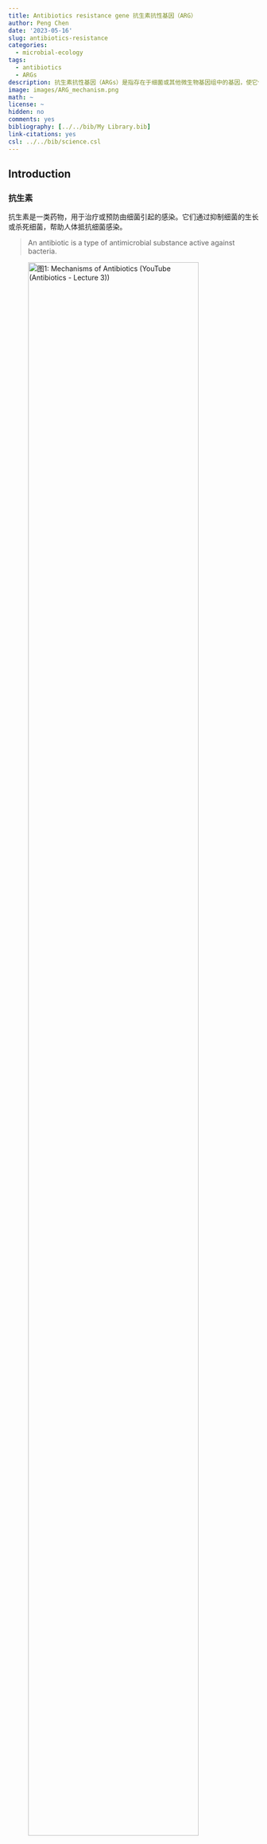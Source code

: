 ```yaml
---
title: Antibiotics resistance gene 抗生素抗性基因（ARG）
author: Peng Chen
date: '2023-05-16'
slug: antibiotics-resistance
categories:
  - microbial-ecology
tags:
  - antibiotics
  - ARGs
description: 抗生素抗性基因（ARGs）是指存在于细菌或其他微生物基因组中的基因，使它们具有对抗生素的抵抗能力。ARG被视为是一种新出现的生物污染物，是宏基因组研究的重要方面，这里介绍常用的rgi软件进行分析。
image: images/ARG_mechanism.png
math: ~
license: ~
hidden: no
comments: yes
bibliography: [../../bib/My Library.bib]
link-citations: yes
csl: ../../bib/science.csl
---
```


<script src="{{< blogdown/postref >}}index_files/kePrint/kePrint.js"></script>
<link href="{{< blogdown/postref >}}index_files/lightable/lightable.css" rel="stylesheet" />
<script src="{{< blogdown/postref >}}index_files/kePrint/kePrint.js"></script>

<link href="{{< blogdown/postref >}}index_files/lightable/lightable.css" rel="stylesheet" />

## Introduction

### 抗生素

抗生素是一类药物，用于治疗或预防由细菌引起的感染。它们通过抑制细菌的生长或杀死细菌，帮助人体抵抗细菌感染。

> An antibiotic is a type of antimicrobial substance active against bacteria.

<figure>
<img src="images/antibiotic_mechanism.png" style="width:90.0%" alt="图1: Mechanisms of Antibiotics (YouTube (Antibiotics - Lecture 3))" />
<figcaption aria-hidden="true">图1: Mechanisms of Antibiotics (YouTube (Antibiotics - Lecture 3))</figcaption>
</figure>

抗生素可以通过不同的机制对细菌产生作用。以下是几种常见的抗生素类型及其作用机制（图1）：

1.  青霉素类抗生素：作用于细菌细胞壁的合成，干扰其结构，导致细菌细胞壁破裂，细菌死亡。

2.  大环内酯类抗生素：通过阻断细菌蛋白质的合成过程，阻碍细菌的生长和复制。

3.  氨基糖苷类抗生素：抑制细菌蛋白质的合成，通过与细菌的核糖体结合，阻碍蛋白质合成的进行。

4.  四环素类抗生素：抑制细菌的蛋白质合成，通过与细菌的核糖体结合，阻碍蛋白质链的延伸。

5.  氟喹诺酮类抗生素：抑制细菌DNA的复制和转录过程，阻断细菌的生长。

### 抗生素抗性

<figure>
<img src="images/ARG_mechanism.png" style="width:90.0%" alt="图2: Mechanisms of Antibiotic Resistance (Courtesy of E. Wistrand-Yuen.)" />
<figcaption aria-hidden="true">图2: Mechanisms of Antibiotic Resistance (Courtesy of E. Wistrand-Yuen.)</figcaption>
</figure>

**抗生素抗性**是指细菌或其他微生物对抗生素的治疗效果降低或完全失效的现象。当细菌暴露在抗生素的作用下，一些细菌可能具有抗药性，能够存活和继续繁殖，导致感染的持续存在或进一步扩散。

> Antibiotic resistance is the ability of a microorganism to withstand the effects of antibiotic(s).

抗生素抗性可以是天然的，即细菌天生具有抗药性。然而，更为严重的是通过基因突变或水平基因转移等机制，细菌可以获得抗药性。

同样，为了对付抗生素的作用机制有多种耐药机制，[**CARD数据库**](https://card.mcmaster.ca/) ([*1*](#ref-alcockCARD2020Antibiotic2020)) 将其分为7类：

1.  导致抗生素耐药性的抗生素靶标的突变改变或酶促修饰。

2.  抗生素作用靶点的更换或替代，该过程会导致抗生素耐药性。

3.  保护抗生素作用靶点免受抗生素结合，该过程将导致抗生素耐药性。

4.  抗生素的酶促灭活赋予耐药性。

5.  通过将抗生素转运出细胞而产生的抗生素耐药性。

6.  通常通过减少孔蛋白的产生来降低对抗生素的渗透性，可以提供耐药性。

7.  基因缺失（通常是孔蛋白）赋予抗生素耐药性的机制。

**抗生素抗性基因（Antibiotics resistance genes，ARGs）** 是指存在于细菌或其他微生物基因组中的基因，使它们具有对抗生素的抵抗能力。 这些基因编码了一系列的蛋白质或其他分子机制，使细菌能够对抗生素产生耐药性。

ARG被视为是一种新出现的生物污染物，由ARG引起的抗生素耐药性被认为是当代医学最重要的挑战之一，也是严重的公共卫生问题。抗生素耐药性阻碍了临床上对细菌感染的有效治疗，并成为流行病威胁和高死亡率的原因。

根据获得的欧盟和欧洲经济活动国家的数据，抗生素抗性细菌（ARB）在2015年造成671,689人感染，每年导致超过33,000人死亡 ([*2*](#ref-cassiniAttributableDeathsDisabilityadjusted2019))。

ARGs在环境中的广泛传播提高了其作为污染物的危害性。 抗生素在人类、兽医和农业用途中的大量使用导致它们不断释放到环境中，同时，ARG也被引入各种环境中，如临床（医院、诊所）和兽医环境、人体（胃肠道微生物组）以及废水处理厂和自然环境（土壤、水、空气）等。

移动遗传元件（MGE）如质粒、转座子、整合子被证明与ARG的转移传播具有很强的相关性 ([*3*](#ref-wangEnhancedRemovalAntibiotic2021))，将 ARG 与移动遗传元件联系起来是十分重要的。

## Methods & Tools

生物信息学在ARG研究上的主要目标是开发分析流程，用于准确检测抗性组（抗性基因的补充延伸）并随后根据基因组和宏基因组数据准确预测抗菌谱（AMR 的表型范围和易感性）以及ARG宿主等信息。

目前已开发出很多的ARG相关的生物信息学软件工具（表1)和数据库（表2），注释管理不一致，每个工具和数据库都有不同的重点领域和不同的预测范围。

### Tools

<figure>
<img src="images/ARG_workflow.png" style="width:90.0%" alt="图3: 宏基因组测序数据ARG分析的工作流程" />
<figcaption aria-hidden="true">图3: 宏基因组测序数据ARG分析的工作流程</figcaption>
</figure>

目前使用宏基因组测序数据对存在于微生物群落中的ARG进行识别鉴定的计算工作流程主要有两种：基于组装的contigs的分析和基于原始reads的比对分析（图3）。

且大多数方法从宏基因组数据中获得的序列(原始reads或contigs)通常不能明确地确定其属于物种起源，分析的范围通常仅限于基于同源性就能识别的ARG家族，而缺乏高度依赖环境的抗性决定因素，如点突变的分析。

<table class=" lightable-classic" style="font-family: Cambria; width: auto !important; margin-left: auto; margin-right: auto;">
<caption>
Table 1: 用于鉴定、预测ARGs的生信软件
</caption>
<thead>
<tr>
<th style="text-align:left;">
软件名
</th>
<th style="text-align:left;">
描述
</th>
</tr>
</thead>
<tbody>
<tr>
<td style="text-align:left;">
ARG-ANNOT
</td>
<td style="text-align:left;">
使用 BLAST 针对抗菌素耐药性 (AMR) 参考序列和 SNP 的精选数据库检测细菌基因组中现有的和假定的新抗生素耐药性基因。
</td>
</tr>
<tr>
<td style="text-align:left;">
ARGs-OAP
</td>
<td style="text-align:left;">
用于从宏基因组序列中快速注释和分类抗生素抗性基因样序列（使用 BLASTX 针对 SARG 数据库）的在线管道。
</td>
</tr>
<tr>
<td style="text-align:left;">
BacAnt
</td>
<td style="text-align:left;">
允许同时注释 ARG、整合子和转座子的，可用于比较基因组分析的应用程序
</td>
</tr>
<tr>
<td style="text-align:left;">
DeepARG
</td>
<td style="text-align:left;">
通过深度学习方法，分别为短读序列和全基因长度序列构建了两个深度学习模型 DeepARG-SS 和 DeepARG-LS，提供了准确的抗菌素耐药性注释。
</td>
</tr>
<tr>
<td style="text-align:left;">
Mykrobe predictor
</td>
<td style="text-align:left;">
快速筛选金黄色葡萄球菌和结核分枝杆菌原始 FASTQ 测序结果中的 AMR 基因和 SNP，并对 12 种抗菌药物进行抗生素谱预测。
</td>
</tr>
<tr>
<td style="text-align:left;">
ResFinder
</td>
<td style="text-align:left;">
通过 BLAST 针对 AMR 参考序列的精选数据库，在全基因组数据中识别水平获得的 AMR 基因。
</td>
</tr>
<tr>
<td style="text-align:left;">
RGI
</td>
<td style="text-align:left;">
根据综合抗生素耐药性数据库 (CARD) 中的同源性和 SNP 模型，从蛋白质或核苷酸数据中预测耐药性组。
</td>
</tr>
<tr>
<td style="text-align:left;">
SEAR
</td>
<td style="text-align:left;">
使用 ARG-ANNOT 数据库检测基因组或宏基因组测序数据中水平获得的 AMR 基因。
</td>
</tr>
<tr>
<td style="text-align:left;">
SRST
</td>
<td style="text-align:left;">
一种快速测序读取映射工具，用于快速准确地检测 MLST、毒力、AMR 或其他标记。包括 ResFinder 和 ARG-ANNOT 参考数据库。
</td>
</tr>
<tr>
<td style="text-align:left;">
AMRFinder
</td>
<td style="text-align:left;">
NCBI开发的一种使用高质量精选 AMR 基因参考数据库识别 AMR 基因的工具。
</td>
</tr>
</tbody>
</table>

### Database

近年来随着ARG数据的快速增长，数据管理、分析和访问需要更完善的数据库来承载。

ARG命名本身就是一个难题，同义词经常使用，名称冲突，基因名称有时基于核苷酸序列有时基于蛋白质序列，一些基因家族使用通用名称，而另一些则命名每个等位基因，加上各种ARG数据库非正式地交换有关 AMR 管理、命名和分类的信息，导致管理较为混乱。

当然，没有一个ARG数据库是完整的，ARG在各种病原体间移动与突变会增加大量数据，突变数据的管理是最具挑战性的任务。

<table class=" lightable-classic" style="font-family: Cambria; width: auto !important; margin-left: auto; margin-right: auto;">
<caption>
Table 2: ARGs综合信息数据库
</caption>
<thead>
<tr>
<th style="text-align:left;">
数据库
</th>
<th style="text-align:left;">
描述
</th>
</tr>
</thead>
<tbody>
<tr>
<td style="text-align:left;">
ARDB
</td>
<td style="text-align:left;">
一个手动管理的数据库，其中每个基因和抗性类型都用抗性概况、作用机制、本体论和序列和蛋白质数据库的外部链接进行注释。自 2009 年以来未更新，所有数据均已整理到 CARD 中。
</td>
</tr>
<tr>
<td style="text-align:left;">
ARG-ANNOT
</td>
<td style="text-align:left;">
AMR 参考序列和 SNP 的精选数据库。
</td>
</tr>
<tr>
<td style="text-align:left;">
CARD
</td>
<td style="text-align:left;">
手动管理的抗性基因和突变、其产物和相关表型数据库，涵盖 AMR 的所有机制。由抗生素耐药性本体论 (ARO) 组织管理。
</td>
</tr>
<tr>
<td style="text-align:left;">
CBMAR
</td>
<td style="text-align:left;">
提供对 β-内酰胺酶家族的分子和生化表征有用的信息。
</td>
</tr>
<tr>
<td style="text-align:left;">
MvirDB
</td>
<td style="text-align:left;">
通过整合来自多个来源的数据，专注于对生物防御应用至关重要的毒素、毒力因子和抗生素抗性基因。
</td>
</tr>
<tr>
<td style="text-align:left;">
NCBI BioProject PRJNA313047
</td>
<td style="text-align:left;">
以抗性为重点的 AMR 基因序列整理。
</td>
</tr>
<tr>
<td style="text-align:left;">
PATRIC
</td>
<td style="text-align:left;">
细菌感染性疾病信息系统，以ARDB和CARD为基础，辅以AMR元数据，对完整的病原体基因组进行注释。
</td>
</tr>
<tr>
<td style="text-align:left;">
Resfams
</td>
<td style="text-align:left;">
蛋白质家族和相关配置文件隐藏马尔可夫模型 (HMM) 的精选数据库，确认具有抗生素抗性功能并按本体组织。
</td>
</tr>
<tr>
<td style="text-align:left;">
ResFinder
</td>
<td style="text-align:left;">
水平获得的 AMR 基因数据库。
</td>
</tr>
<tr>
<td style="text-align:left;">
SARG
</td>
<td style="text-align:left;">
抗生素抗性基因、亚型和参考序列，整合来自ARDB和CARD的信息。
</td>
</tr>
</tbody>
</table>

很多ARG数据库已经很久没有管理升级了，目前CARD是注释比较全面，管理完善，很多ARG条目经过实验验证的数据库。

CARD提供参考 DNA 和蛋白质序列、检测模型和基于细菌抗菌素耐药性(AMR)分子基础的生物信息学工具，设计了抗生素抗性本体论 (ARO)。

ARO 分为三个主要分支：抗生素耐药性决定因素(ARO:3000000)、抗生素分子(ARO:1000003)和抗生素耐药机制(ARO:1000002)，最新的CARD现在已经有6000多个本体术语，这些还得到了很多研究论文的支持。

CARD 开发了抗性基因标识符（RGI) 软件（v5.0）。

RGI软件利用四种CARD模型类型来预测抵抗组：蛋白质同源模型（使用BLASTP或DIAMOND检测AMR基因的功能同源物）、蛋白质变异模型（用于准确区分易感内在基因和获得赋予AMR的突变的内在基因，基CARD的精选SNP矩阵）、rRNA突变模型（用于检测抗药性rRNA靶序列）和蛋白质过度表达模型（检测与AMR相关的外排亚基，但也突出显示存在时赋予过度表达的突变）。

所以我一般用的也是RGI+CARD来做宏基因组的ARG鉴定。当然鉴定后的下游分析就跟其他的功能基因类似，有很多可以做的，最好跟实验设计紧紧联系说明问题。

### RGI

RGI（Resistance Gene Identifier）是一个用于检测和注释细菌基因组中抗生素抗性基因的工具。

地址：<https://github.com/arpcard/rgi>

RGI有网页版应用<https://card.mcmaster.ca/analyze/rgi>，可以选择两种输入，右侧调节参数：

1.  Enter a GenBank accession(s):
2.  Upload FASTA sequence file(s):

GenBank: JN420336.1，试试这个 Klebsiella pneumoniae plasmid pNDM-MAR, complete sequence，肺炎克雷伯菌质粒 pNDM-MAR，完整序列， 267242 bp。

结果会返回一个表，多个旭日图： <img src="images/rig_web.png" style="width:90.0%" />

当然我们要做宏基因组分析的话肯定要用命令行版本的rgi软件：

安装方法：

最简单的方式就是conda新建环境后直接安装：

``` bash
# searches rgi package and show available versions
$ conda search --channel bioconda rgi
# install rgi package
$ conda install --channel bioconda rgi
# install rgi specific version
$ conda install --channel bioconda rgi=3.1.1
# remove rgi package
$ conda remove --channel bioconda rgi
```

如果上述方法有问题的话（比如我当时的环境），可以考虑源码编译：

``` bash
# 克隆仓库，
git clone https://github.com/arpcard/rgi

# 在rgi文件夹内新建环境
conda env create -f conda_env.yml
conda activate rgi

# 在rgi文件夹内build
python setup.py build
python setup.py test
python setup.py install

#test
cd tests
pytest -v -rxs
#这里可能会有几个问题，需要把card.json，和由card_database_v3.1.4.fasta创建的card_reference.fasta放在合适位置

#查看安装情况
rgi main -h

#成功的话会输出帮助文件
usage: rgi main [-h] -i INPUT_SEQUENCE -o OUTPUT_FILE [-t {contig,protein}]
                [-a {DIAMOND,BLAST}] [-n THREADS] [--include_loose]
                [--include_nudge] [--local] [--clean] [--keep] [--debug]
                [--low_quality] [-d {wgs,plasmid,chromosome,NA}] [-v]
                [-g {PRODIGAL,PYRODIGAL}] [--split_prodigal_jobs]

Resistance Gene Identifier - 6.0.2 - Main

#下载card数据库
wget https://card.mcmaster.ca/latest/data
tar -xvf data ./card.json

#在本地或工作目录中加载card数据库
rgi load --card_json /path/to/card.json --local

#查看本地数据库版本
rgi database --version --local

#注意不加--local的话数据库会加载到全局环境中，在任意目录都可以运行
```

安装成功后，就可以来对我们的序列进行鉴定了，常用的有两种模式：

1.  基因组或组装序列（DNA/蛋白质）

``` bash
rgi main --input_sequence /path/to/nucleotide_input.fasta
  --output_file /path/to/output_file --local --clean
  
部分可选参数：
    -h, --help 显示此帮助信息并退出
    -i 输入序列, --input_sequence 输入序列
        输入文件必须在 FASTA（重叠群和蛋白质）或 gzip 格式！例如 myFile.fasta
    -o 输出文件, --output_file 输出文件，输出文件夹和文件名
    -t {contig,protein}, --input_type {contig,protein}
        指定数据输入类型（默认 = contig）
    -a {DIAMOND,BLAST}, --alignment_tool {DIAMOND,BLAST}
        指定比对工具（默认 = BLAST）
    -n 线程，--num_threads 线程
        BLAST 搜索中使用的线程数 (CPU)（默认值=16）
    --include_loose 除了严格和完美之外还包括宽松的命中点击（默认值：False）
    --include_nudge 包括从宽松到严格命中的命中（默认值：False）
    --local 使用本地数据库（默认：使用数据库可执行目录）
    --clean 删除临时文件（默认值：False）
```

结果表格每列的内容如下：

|                                         |                                                   |
|-----------------------------------------|---------------------------------------------------|
| **Field**                               | **Content**                                       |
| ORF_ID                                  | 开放阅读框架标识符（RGI 内部）                    |
| Contig                                  | 源序列                                            |
| Start                                   | ORF起始坐标                                       |
| Stop                                    | ORF的结束坐标                                     |
| Orientation                             | ORF链                                             |
| Cut_Off                                 | RGI 检测范式（完美、严格、松散）                  |
| Pass_Bitscore                           | 严格检测模型 bitscore 截断                        |
| Best_Hit_Bitscore                       | 与 CARD 中的最高命中匹配的 Bitscore 值            |
| Best_Hit_ARO                            | CARD 中的最高命中匹配的 ARO 术语                  |
| Best_Identities                         | 与 CARD 中的最高命中匹配的同一性百分比            |
| ARO                                     | ARO 匹配到 CARD 中的最高命中的Accession号         |
| Model_type                              | CARD检测模型类型                                  |
| SNPs_in_Best_Hit_ARO                    | 在 CARD 中最高命中的 ARO 术语中观察到的突变       |
| Other_SNPs                              | 以模型 ID 指示的其他匹配项的 ARO 术语观察到的突变 |
| Drug Class                              | ARO分类                                           |
| Resistance Mechanism                    | ARO分类                                           |
| AMR Gene Family                         | ARO分类                                           |
| Predicted_DNA                           | ORF预测核苷酸序列                                 |
| Predicted_Protein                       | ORF预测的蛋白质序列                               |
| CARD_Protein_Sequence                   | CARD中top hit的蛋白质序列                         |
| Percentage Length of Reference Sequence | ORF蛋白长度/CARD参考蛋白长度                      |
| ID                                      | HSP 标识符（RGI 内部）                            |
| Model_id                                | CARD检测型号id                                    |
| Nudged                                  | TRUE = 命中从松散微调到严格                       |
| Note                                    | 其他注意事项的原因                                |

2.  宏基因组reads，基因组reads

``` bash
rgi bwt --read_one /path/to/fastq/R1.fastq.gz
  --read_two /path/to/fastq/R2.fastq.gz --output_file output_prefix
  --local
  
部分可选参数：
    -h, --help 显示此帮助信息并退出
    -1 READ_ONE, --read_one READ_ONE
    -2 READ_TWO，--read_two READ_TWO
    -a {kma,bowtie2,bwa}, --aligner {kma,bowtie2,bwa}
        选择读取对齐器（默认=kma）
    -n 线程，--threads 线程
        要使用的线程 (CPU) 数（默认值=16）
    -o 输出文件, --output_file 输出文件
        输出文件名的名称
    --debug 调试模式（默认=False）
    --clean 删除临时文件（默认=False）
    --local 使用本地数据库（默认：使用可执行目录中的数据库）
    --include_wildcard 包含wild数据库（默认=False）
```

最终结果有5个文件：

|                                           |                                              |
|-------------------------------------------|----------------------------------------------|
| **File**                                  | **Contents**                                 |
| **output_prefix.allele_mapping_data.txt** | RGI bwt read mapping results at allele level |
| **output_prefix.gene_mapping_data.txt**   | RGI bwt read mapping results at gene level   |
| output_prefix.artifacts_mapping_stats.txt | Statistics for read mapping artifacts        |
| output_prefix.overall_mapping_stats.txt   | Statistics for overall read mapping results  |
| output_prefix.reference_mapping_stats.txt | Statistics for reference matches             |

常用的进一步分析的是 at allele level，这个表格每列的内容如下：

|                                               |                                                                                                                                                 |
|-----------------------------------------------|-------------------------------------------------------------------------------------------------------------------------------------------------|
| **Field**                                     | **Contents**                                                                                                                                    |
| Reference Sequence                            | read映射到的参考等位基因                                                                                                                        |
| **ARO Term**                                  | ARO Term                                                                                                                                        |
| **ARO Accession**                             | ARO Accession                                                                                                                                   |
| Reference Model Type                          | CARD 检测模型类型                                                                                                                               |
| Reference DB                                  | 参考等位基因来自 CARD 或 WildCARD                                                                                                               |
| Reference Allele Source                       | See below                                                                                                                                       |
| Resistomes & Variants: Observed in Genome(s)  | 这个等位基因序列是否在 CARD 患病率基因组序列中被观察到？                                                                                        |
| Resistomes & Variants: Observed in Plasmid(s) | 是否已在 CARD Prevalence 质粒序列中观察到该等位基因序列？                                                                                       |
| Resistomes & Variants: Observed Pathogen(s)   | CARD 携带此等位基因序列的流行病原体。 如果 Reference DB 是 CARD，将显示在 CARD 检测模型中用作参考的病原体。 使用 k-mers 验证病原体来源。        |
| **Completely Mapped Reads**                   | 完全映射到等位基因的read数量                                                                                                                    |
| **Mapped Reads with Flanking Sequence**       | 未完全映射到等位基因的read数量                                                                                                                  |
| **All Mapped Reads**                          | 前两列的总和                                                                                                                                    |
| Percent Coverage                              | 读数覆盖的参考等位基因百分比                                                                                                                    |
| Length Coverage (bp)                          | Base pairs of reference allele covered by reads                                                                                                 |
| Average MAPQ (Completely Mapped Reads)        | 平均 MAPQ 值，映射质量得分量化了读取错位的可能性。 Heng Li 和 Richard Durbin 在他们描述 MAQ 的论文中介绍了它们，并且通常以 Phred 量表进行报告。 |
| Mate Pair Linkage                             | 对于配对双端测序，如果姐妹读取映射到不同的 AMR 基因，则会列出                                                                                   |
| Reference Length                              | 参考等位基因的长度 (bp)                                                                                                                         |
| **AMR Gene Family**                           | ARO分类                                                                                                                                         |
| **Drug Class**                                | ARO分类                                                                                                                                         |
| **Resistance Mechanism**                      | ARO分类                                                                                                                                         |
| Depth                                         | 覆盖深度（仅在使用 kma 时报告）                                                                                                                 |
| SNPs                                          | 从映射读取中观察到的单核苷酸多态性（仅在使用 kma 时报告）                                                                                       |
| Consensus Sequence DNA                        | 使用映射读取的核苷酸一致序列（仅在使用 kma 时报告）                                                                                             |
| Consensus Sequence Protein                    | 从 DNA 翻译的蛋白质共有序列（仅在使用 kma 时报告）                                                                                              |

## Reference

<div id="refs" class="references csl-bib-body">

<div id="ref-alcockCARD2020Antibiotic2020" class="csl-entry">

<span class="csl-left-margin">1. </span><span class="csl-right-inline">B. P. Alcock, A. R. Raphenya, T. T. Y. Lau, K. K. Tsang, M. Bouchard, A. Edalatmand, W. Huynh, A.-L. V. Nguyen, A. A. Cheng, S. Liu, S. Y. Min, A. Miroshnichenko, H.-K. Tran, R. E. Werfalli, J. A. Nasir, M. Oloni, D. J. Speicher, A. Florescu, B. Singh, M. Faltyn, A. Hernandez-Koutoucheva, A. N. Sharma, E. Bordeleau, A. C. Pawlowski, H. L. Zubyk, D. Dooley, E. Griffiths, F. Maguire, G. L. Winsor, R. G. Beiko, F. S. L. Brinkman, W. W. L. Hsiao, G. V. Domselaar, A. G. McArthur, [CARD 2020: Antibiotic resistome surveillance with the comprehensive antibiotic resistance database](https://doi.org/10.1093/nar/gkz935). *Nucleic Acids Research*. **48**, D517–D525 (2020).</span>

</div>

<div id="ref-cassiniAttributableDeathsDisabilityadjusted2019" class="csl-entry">

<span class="csl-left-margin">2. </span><span class="csl-right-inline">A. Cassini, L. D. Högberg, D. Plachouras, A. Quattrocchi, A. Hoxha, G. S. Simonsen, M. Colomb-Cotinat, M. E. Kretzschmar, B. Devleesschauwer, M. Cecchini, D. A. Ouakrim, T. C. Oliveira, M. J. Struelens, C. Suetens, D. L. Monnet, Burden of AMR Collaborative Group, [Attributable deaths and disability-adjusted life-years caused by infections with antibiotic-resistant bacteria in the EU and the European Economic Area in 2015: A population-level modelling analysis](https://doi.org/10.1016/S1473-3099(18)30605-4). *The Lancet. Infectious Diseases*. **19**, 56–66 (2019).</span>

</div>

<div id="ref-wangEnhancedRemovalAntibiotic2021" class="csl-entry">

<span class="csl-left-margin">3. </span><span class="csl-right-inline">J. Wang, J. Gu, X. Wang, Z. Song, X. Dai, H. Guo, J. Yu, W. Zhao, L. Lei, [Enhanced removal of antibiotic resistance genes and mobile genetic elements during swine manure composting inoculated with mature compost](https://doi.org/10.1016/j.jhazmat.2021.125135). *Journal of Hazardous Materials*. **411**, 125135 (2021).</span>

</div>

</div>
